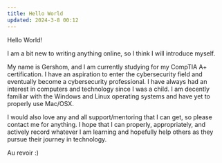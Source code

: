 ```yaml
---
title: Hello World
updated: 2024-3-8 00:12
---
```

Hello World!

I am a bit new to writing anything online, so I think I will introduce myself.

My name is Gershom, and I am currently studying for my CompTIA A+ certification. I have an aspiration to enter the cybersecurity field and eventually become a cybersecurity professional. I have always had an interest in computers and technology since I was a child. I am decently familiar with the Windows and Linux operating systems and have yet to properly use Mac/OSX.

I would also love any and all support/mentoring that I can get, so please contact me for anything. I hope that I can properly, appropriately, and actively record whatever I am learning and hopefully help others as they pursue their journey in technology.

Au revoir :)
